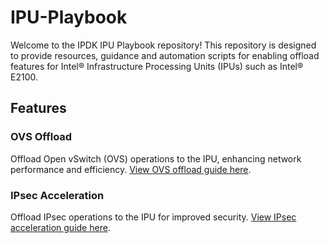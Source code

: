 # IPU-Playbook

Welcome to the IPDK IPU Playbook repository! This repository is designed to provide resources, guidance and automation scripts for enabling offload features for Intel&reg; Infrastructure Processing Units (IPUs) such as Intel&reg; E2100.

## Features

### OVS Offload

Offload Open vSwitch (OVS) operations to the IPU, enhancing network performance and efficiency. [View OVS offload guide here](./ovs_offload).

### IPsec Acceleration

Offload IPsec operations to the IPU for improved security. [View IPsec acceleration guide here](./ipsec_accel).


